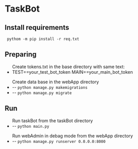 <style>
    .ul {
        text-decoration: none
    }
</style>

# TaskBot

## Install requirements

<code> pythom -m pip install -r req.txt </code>


## Preparing

<ul>Create tokens.txt in the base directory with same text:
    <li>
    TEST==your_test_bot_token
    MAIN==your_main_bot_token
    </li>      
</ul>

<ul>Create data base in the webApp directory
    <li>-- <code>python manage.py makemigrations</code></li>
    <li>-- <code>python manage.py migrate</code></li>
</ul>


## Run

<ul>Run taskBot from the taskBot directory
    <li>-- <code>python main.py</code></li>
</ul>
<ul>Run webAdmin in debag mode from the webApp directory
    <li>-- <code>python manage.py runserver 0.0.0.0:8000</code></li>
</ul>

